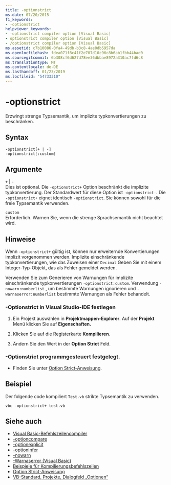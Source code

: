 ```yaml
---
title: -optionstrict
ms.date: 07/20/2015
f1_keywords:
- -optionstrict
helpviewer_keywords:
- -optionstrict compiler option [Visual Basic]
- optionstrict compiler option [Visual Basic]
- /optionstrict compiler option [Visual Basic]
ms.assetid: c7b10086-0fa4-49db-b3c8-4ae0db5957da
ms.openlocfilehash: fdea071f8c41f2e707d10c96c8b6ab1fbb44bad0
ms.sourcegitcommit: 6b308cf6d627d78ee36dbbae8972a310ac7fd6c8
ms.translationtype: MT
ms.contentlocale: de-DE
ms.lasthandoff: 01/23/2019
ms.locfileid: "54733310"
---
```

# <a name="-optionstrict"></a>-optionstrict
Erzwingt strenge Typsemantik, um implizite typkonvertierungen zu beschränken.  
  
## <a name="syntax"></a>Syntax  
  
```  
-optionstrict[+ | -]  
-optionstrict[:custom]  
```  
  
## <a name="arguments"></a>Argumente  
 `+` &#124; `-`  
 Dies ist optional. Die `-optionstrict+` Option beschränkt die implizite typkonvertierung. Der Standardwert für diese Option ist `-optionstrict-`. Die `-optionstrict+` eignet identisch `-optionstrict`. Sie können sowohl für die freie Typsemantik verwenden.  
  
 `custom`  
 Erforderlich. Warnen Sie, wenn die strenge Sprachsemantik nicht beachtet wird.  
  
## <a name="remarks"></a>Hinweise  
 Wenn `-optionstrict+` gültig ist, können nur erweiternde Konvertierungen implizit vorgenommen werden. Implizite einschränkende typkonvertierungen, wie das Zuweisen einer `Decimal` Geben Sie mit einem Integer-Typ-Objekt, das als Fehler gemeldet werden.  
  
 Verwenden Sie zum Generieren von Warnungen für implizite einschränkende typkonvertierungen `-optionstrict:custom`. Verwendung `-nowarn:numberlist` , um bestimmte Warnungen ignorieren und `-warnaserror:numberlist` bestimmte Warnungen als Fehler behandelt.  
  
### <a name="to-set--optionstrict-in-the-visual-studio-ide"></a>-Optionstrict in Visual Studio-IDE festlegen  
  
1.  Ein Projekt auswählen in **Projektmappen-Explorer**. Auf der **Projekt** Menü klicken Sie auf **Eigenschaften.**   
  
2.  Klicken Sie auf die Registerkarte **Kompilieren**.  
  
3.  Ändern Sie den Wert in der **Option Strict** Feld.  
  
### <a name="to-set--optionstrict-programmatically"></a>-Optionstrict programmgesteuert festgelegt.  
  
-   Finden Sie unter [Option Strict-Anweisung](../../../visual-basic/language-reference/statements/option-strict-statement.md).  
  
## <a name="example"></a>Beispiel  
 Der folgende code kompiliert `Test.vb` strikte Typsemantik zu verwenden.  
  
```console
vbc -optionstrict+ test.vb  
```  
  
## <a name="see-also"></a>Siehe auch
- [Visual Basic-Befehlszeilencompiler](../../../visual-basic/reference/command-line-compiler/index.md)
- [-optioncompare](../../../visual-basic/reference/command-line-compiler/optioncompare.md)
- [-optionexplicit](../../../visual-basic/reference/command-line-compiler/optionexplicit.md)
- [-optioninfer](../../../visual-basic/reference/command-line-compiler/optioninfer.md)
- [-nowarn](../../../visual-basic/reference/command-line-compiler/nowarn.md)
- [-Warnaserror (Visual Basic)](../../../visual-basic/reference/command-line-compiler/warnaserror.md)
- [Beispiele für Kompilierungsbefehlszeilen](../../../visual-basic/reference/command-line-compiler/sample-compilation-command-lines.md)
- [Option Strict-Anweisung](../../../visual-basic/language-reference/statements/option-strict-statement.md)
- [VB-Standard, Projekte, Dialogfeld „Optionen“](/visualstudio/ide/reference/visual-basic-defaults-projects-options-dialog-box)
